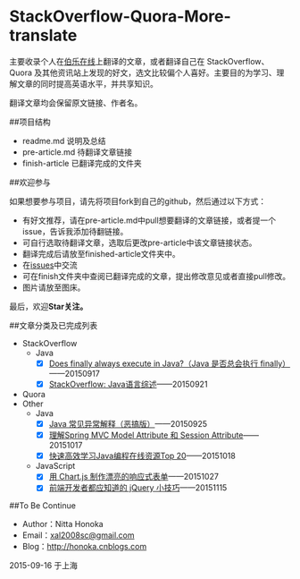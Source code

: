 # StackOverflow-Quora-More-translate
主要收录个人在[伯乐在线](http://www.jobbole.com/)上翻译的文章，或者翻译自己在 StackOverflow、Quora 及其他资讯站上发现的好文，选文比较偏个人喜好。主要目的为学习、理解文章的同时提高英语水平，并共享知识。

翻译文章均会保留原文链接、作者名。

##项目结构

- readme.md 说明及总结
- pre-article.md 待翻译文章链接
- finish-article 已翻译完成的文件夹

##欢迎参与

如果想要参与项目，请先将项目fork到自己的github，然后通过以下方式：
 
 - 有好文推荐，请在pre-article.md中pull想要翻译的文章链接，或者提一个issue，告诉我添加待翻链接。
 - 可自行选取待翻译文章，选取后更改pre-article中该文章链接状态。
 - 翻译完成后请放至finished-article文件夹中。
 - 在[issues](https://github.com/nitta-honoka/StackOverflow-Quora-More-translate/issues)中交流
 - 可在finish文件夹中查阅已翻译完成的文章，提出修改意见或者直接pull修改。
 - 图片请放至图床。
 
最后，欢迎**Star关注。**

##文章分类及已完成列表

- StackOverflow
	+ Java
   	    - [x] [Does finally always execute in Java?（Java 是否总会执行 finally）](https://github.com/nitta-honoka/StackOverflow-Quora-More-translate/blob/master/finished-article/Does-finally-always-execute-in-Java.md)——20150917  
   	    - [x] [StackOverflow: Java语言综述](https://github.com/nitta-honoka/StackOverflow-Quora-More-translate/blob/master/finished-article/StackOverflow-Java%20tag.md)——20150921
- Quora
- Other
	+ Java
	   + [x] [Java 常见异常解释（恶搞版）](https://github.com/nitta-honoka/StackOverflow-Quora-More-translate/blob/master/finished-article/Java%20%E5%B8%B8%E8%A7%81%E5%BC%82%E5%B8%B8%E8%A7%A3%E9%87%8A%EF%BC%88%E6%81%B6%E6%90%9E%E7%89%88%EF%BC%89.md)——20150925
	   + [x] [理解Spring MVC Model Attribute 和 Session Attribute](https://github.com/nitta-honoka/StackOverflow-Quora-More-translate/blob/master/finished-article/%E7%90%86%E8%A7%A3Spring%20MVC%20Model%20Attribute%20%E5%92%8C%20Session%20Attribute.md)——20151017
	   + [x] [快速高效学习Java编程在线资源Top 20](https://github.com/nitta-honoka/StackOverflow-Quora-More-translate/blob/master/finished-article/%E5%BF%AB%E9%80%9F%E9%AB%98%E6%95%88%E5%AD%A6%E4%B9%A0Java%E7%BC%96%E7%A8%8B%E5%9C%A8%E7%BA%BF%E8%B5%84%E6%BA%90Top%2020.md)——20151018
	+ JavaScript
		+ [x] [用 Chart.js 制作漂亮的响应式表单](https://github.com/nitta-honoka/StackOverflow-Quora-More-translate/blob/master/finished-article/%E7%94%A8%20Chart.js%20%E5%81%9A%E6%BC%82%E4%BA%AE%E7%9A%84%E5%93%8D%E5%BA%94%E5%BC%8F%E8%A1%A8%E5%8D%95.md)——20151027
		+ [x] [前端开发者都应知道的 jQuery 小技巧](https://github.com/nitta-honoka/StackOverflow-Quora-More-translate/blob/master/finished-article/%E5%89%8D%E7%AB%AF%E5%BC%80%E5%8F%91%E8%80%85%E9%83%BD%E5%BA%94%E7%9F%A5%E9%81%93%E7%9A%84%20jQuery%20%E5%B0%8F%E6%8A%80%E5%B7%A7.md)——20151115

##To Be Continue

- Author：Nitta Honoka
- Email：xal2008sc@gmail.com
- Blog：http://honoka.cnblogs.com

2015-09-16 于上海
